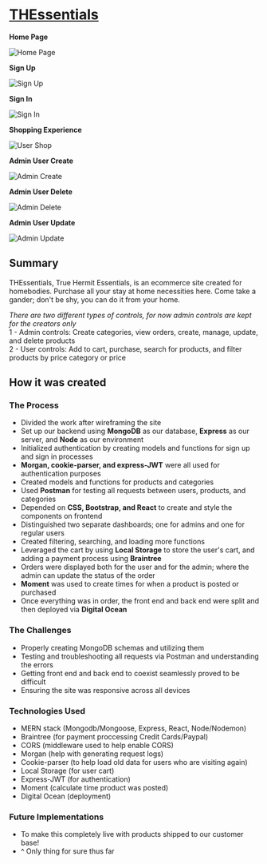 # [THEssentials](http://thessentials.club)

**Home Page**

![Home Page](https://media.giphy.com/media/Vi6nHqi5rWENEuLbRj/giphy.gif)

**Sign Up**

![Sign Up](https://media.giphy.com/media/MeP2lfBENGlsIdVLe9/giphy.gif)

**Sign In**

![Sign In](https://media.giphy.com/media/Zd0ok2deO3BX8i3Qe2/giphy.gif)

**Shopping Experience** 

![User Shop](https://media.giphy.com/media/mCK5kt7vBL44h4NvUb/giphy.gif)

**Admin User Create**

![Admin Create](https://media.giphy.com/media/iI9oA24vUUJrLFpBaI/giphy.gif)

**Admin User Delete**

![Admin Delete](https://media.giphy.com/media/mBvhcDuznBG0TClsJA/giphy.gif)

**Admin User Update**

![Admin Update](https://media.giphy.com/media/VG2kKsE9wqVlj4PZti/giphy.gif)

## Summary

THEssentials, True Hermit Essentials, is an ecommerce site created for homebodies. Purchase all your stay at home necessities here. Come take a gander; don't be shy, you can do it from your home.

*There are two different types of controls, for now admin controls are kept for the creators only*
<br>1 - Admin controls: Create categories, view orders, create, manage, update, and delete products
<br>2 - User controls: Add to cart, purchase, search for products, and filter products by price category or price

## How it was created
### The Process
- Divided the work after wireframing the site
- Set up our backend using **MongoDB** as our database, **Express** as our server, and **Node** as our environment
- Initialized authentication by creating models and functions for sign up and sign in processes 
- **Morgan, cookie-parser, and express-JWT** were all used for authentication purposes
- Created models and functions for products and categories 
- Used **Postman** for testing all requests between users, products, and categories
- Depended on **CSS, Bootstrap, and React** to create and style the components on frontend
- Distinguished two separate dashboards; one for admins and one for regular users
- Created filtering, searching, and loading more functions
- Leveraged the cart by using **Local Storage** to store the user's cart, and adding a payment process using **Braintree**
- Orders were displayed both for the user and for the admin; where the admin can update the status of the order
- **Moment** was used to create times for when a product is posted or purchased
- Once everything was in order, the front end and back end were split and then deployed via **Digital Ocean**

### The Challenges
- Properly creating MongoDB schemas and utilizing them
- Testing and troubleshooting all requests via Postman and understanding the errors
- Getting front end and back end to coexist seamlessly proved to be difficult
- Ensuring the site was responsive across all devices 

### Technologies Used
- MERN stack (Mongodb/Mongoose, Express, React, Node/Nodemon) 
- Braintree (for payment proccessing Credit Cards/Paypal)
- CORS (middleware used to help enable CORS)
- Morgan (help with generating request logs)
- Cookie-parser (to help load old data for users who are visiting again)
- Local Storage (for user cart)
- Express-JWT (for authentication)
- Moment (calculate time product was posted)
- Digital Ocean (deployment)

### Future Implementations
- To make this completely live with products shipped to our customer base!
- ^ Only thing for sure thus far
